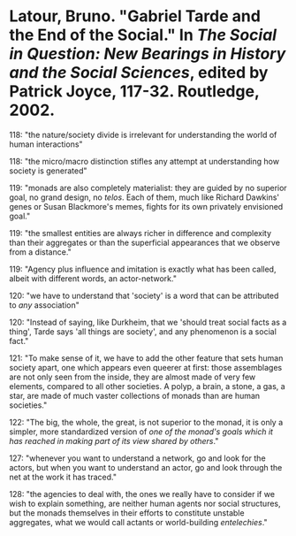 Latour, Bruno. "Gabriel Tarde and the End of the Social." In *The Social in Question: New Bearings in History and the Social Sciences*, edited by Patrick Joyce, 117-32. Routledge, 2002.
===

118:  "the nature/society divide is irrelevant for understanding the world of human interactions"

118:  "the micro/macro distinction stifles any attempt at understanding how society is generated"

119:  "monads are also completely materialist: they are guided by no superior goal, no grand design, no *telos*. Each of them, much like Richard Dawkins' genes or Susan Blackmore's memes, fights for its own privately envisioned goal."

119:  "the smallest entities are always richer in difference and complexity than their aggregates or than the superficial appearances that we observe from a distance."

119:  "Agency plus influence and imitation is exactly what has been called, albeit with different words, an actor-network."

120:  "we have to understand that 'society' is a word that can be attributed to *any* association"

120: "Instead of saying, like Durkheim, that we 'should treat social facts as a thing', Tarde says 'all things are society', and any phenomenon is a social fact."

121:  "To make sense of it, we have to add the other feature that sets human society apart, one which appears even queerer at first: those assemblages are not only seen from the inside, they are almost made of very few elements, compared to all other societies. A polyp, a brain, a stone, a gas, a star, are made of much vaster collections of monads than are human societies."

122:  "The big, the whole, the great, is not superior to the monad, it is only a simpler, more standardized version of *one of the monad's goals which it has reached in making part of its view shared by others*."

127:  "whenever you want to understand a network, go and look for the actors, but when you want to understand an actor, go and look through the net at the work it has traced."

128:  "the agencies to deal with, the ones we really have to consider if we wish to explain something, are neither human agents nor social structures, but the monads themselves in their efforts to constitute unstable aggregates, what we would call actants or world-building *entelechies*."
